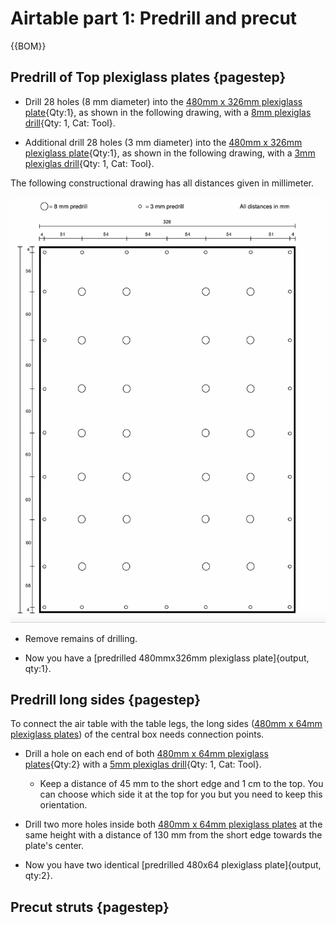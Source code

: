 
# Airtable part 1: Predrill and precut

{{BOM}}

## Predrill of Top plexiglass plates {pagestep}

- Drill 28 holes (8 mm diameter) into the [480mm x 326mm plexiglass plate](plexiglass.yml#480x326pg){Qty:1}, as shown in the following drawing, with a [8mm plexiglas drill](tools.yml#8mmdrill){Qty: 1, Cat: Tool}.

- Additional drill 28 holes (3 mm diameter) into the [480mm x 326mm plexiglass plate](plexiglass.yml#480x326pg){Qty:1}, as shown in the following drawing, with a [3mm plexiglas drill](tools.yml#3mmdrill){Qty: 1, Cat: Tool}.

The following constructional drawing has all distances given in millimeter.  

![](images/top_plate_large.png)

 
- Remove remains of drilling. 

- Now you have a [predrilled 480mmx326mm plexiglass plate]{output, qty:1}.

## Predrill long sides {pagestep}





To connect the air table with the table legs, the long sides ([480mm x 64mm plexiglass plates](plexiglass.yml#480x64pg)) of the central box needs connection points. 



- Drill a hole on each end of both [480mm x 64mm plexiglass plates](plexiglass.yml#480x64pg){Qty:2} with a [5mm plexiglas drill](tools.yml#5mmdrill){Qty: 1, Cat: Tool}. 

    - Keep a distance of 45 mm to the short edge and 1 cm to the top. You can choose which side it at the top for you but you need to keep this orientation.

- Drill two more holes inside both [480mm x 64mm plexiglass plates](plexiglass.yml#480x64pg) at the same height with a distance of 130 mm from the short edge towards the plate's center.




- Now you have two identical [predrilled 480x64 plexiglass plate]{output, qty:2}.


## Precut struts {pagestep}



